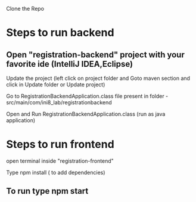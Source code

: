 Clone the Repo

# Steps to run backend 


## Open "registration-backend" project with your favorite ide (IntelliJ IDEA,Eclipse)

Update the project (left click on project folder and Goto  maven section and click in Update folder or Update project)


Go to RegistrationBackendApplication.class file  present in folder - src/main/com/ini8_lab/registrationbackend

Open and Run RegistrationBackendApplication.class (run as java application)

# Steps to run frontend
open terminal inside "registration-frontend"

Type npm install ( to add dependencies)
## To run type npm start 

